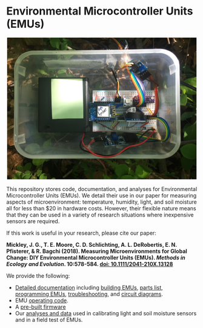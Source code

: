 # Environmental Microcontroller Units (EMUs)

<p align="center"><img src="Documentation/Images/IMG_6076.JPG" width="500"></p>

This repository stores code, documentation, and analyses for Environmental Microcontroller Units (EMUs). We detail their use in our paper for measuring aspects of microenvironment: temperature, humidity, light, and soil moisture all for less than $20 in hardware costs. However, their flexible nature means that they can be used in a variety of research situations where inexpensive sensors are required.

If this work is useful in your research, please cite our paper:

**Mickley, J. G., T. E. Moore, C. D. Schlichting, A. L. DeRobertis, E. N. Pfisterer, & R. Bagchi (2018). Measuring Microenvironments for Global Change: DIY Environmental Microcontroller Units (EMUs). *Methods in Ecology and Evolution*. 10:578-584. [doi: 10.1111/2041-210X.13128](http://dx.doi.org/10.1111/2041-210X.13128)**


We provide the following:
* [Detailed documentation](/Documentation) including [building EMUs](/Documentation/Building%20EMUs.md), [parts list](/Documentation/), [programming EMUs](/Documentation/EMU%20programming.md), [troubleshooting](/Documentation/Troubleshooting.md), and [circuit diagrams](/Documentation/Diagrams/).
* EMU [operating code](/EMU-Software).
* A [pre-built firmware](/Firmware)
* Our [analyses and data](EMU-Analysis) used in calibrating light and soil moisture sensors and in a field test of EMUs.
